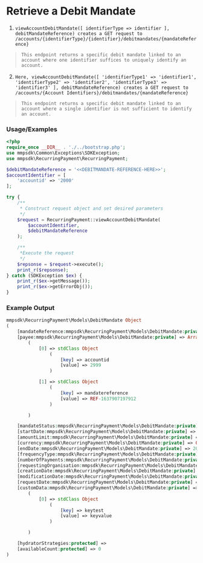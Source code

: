 # Retrieve a Debit Mandate

1. `viewAccountDebitMandate([ identifierType => identifier ], debitMandateReference) creates a GET request to /accounts/{identifierType}/{identifier}/debitmandates/{mandateReference}`

> `This endpoint returns a specific debit mandate linked to an account where one identifier suffices to uniquely identify an account.`

2. `Here, viewAccountDebitMandate([ 'identifierType1' => 'identifier1', 'identifierType2' => 'identifier2', 'identifierType3' => 'identifier3' ], debitMandateReference) creates a GET request to /accounts/{Account Identifiers}/debitmandates/{mandateReference}`

> `This endpoint returns a specific debit mandate linked to an account where a single identifier is not sufficient to identify an account.`

### Usage/Examples

```php
<?php
require_once __DIR__ . './../bootstrap.php';
use mmpsdk\Common\Exceptions\SDKException;
use mmpsdk\RecurringPayment\RecurringPayment;

$debitMandateReference = '<<DEBITMANDATE-REFERENCE-HERE>>';
$accountIdentifier = [
    'accountid' => '2000'
];

try {
    /**
     * Construct request object and set desired parameters
     */
    $request = RecurringPayment::viewAccountDebitMandate(
        $accountIdentifier,
        $debitMandateReference
    );

    /**
     *Execute the request
     */
    $repsonse = $request->execute();
    print_r($repsonse);
} catch (SDKException $ex) {
    print_r($ex->getMessage());
    print_r($ex->getErrorObj());
}
```

### Example Output

```php
mmpsdk\RecurringPayment\Models\DebitMandate Object
(
    [mandateReference:mmpsdk\RecurringPayment\Models\DebitMandate:private] => REF-1638258098398
    [payee:mmpsdk\RecurringPayment\Models\DebitMandate:private] => Array
        (
            [0] => stdClass Object
                (
                    [key] => accountid
                    [value] => 2999
                )

            [1] => stdClass Object
                (
                    [key] => mandatereference
                    [value] => REF-1637907197912
                )

        )

    [mandateStatus:mmpsdk\RecurringPayment\Models\DebitMandate:private] => active
    [startDate:mmpsdk\RecurringPayment\Models\DebitMandate:private] => 2018-07-03
    [amountLimit:mmpsdk\RecurringPayment\Models\DebitMandate:private] => 1000.00
    [currency:mmpsdk\RecurringPayment\Models\DebitMandate:private] => GBP
    [endDate:mmpsdk\RecurringPayment\Models\DebitMandate:private] => 2028-07-03
    [frequencyType:mmpsdk\RecurringPayment\Models\DebitMandate:private] => sixmonths
    [numberOfPayments:mmpsdk\RecurringPayment\Models\DebitMandate:private] => 2
    [requestingOrganisation:mmpsdk\RecurringPayment\Models\DebitMandate:private] =>
    [creationDate:mmpsdk\RecurringPayment\Models\DebitMandate:private] => 2021-11-30T07:41:38
    [modificationDate:mmpsdk\RecurringPayment\Models\DebitMandate:private] => 2021-11-30T07:41:38
    [requestDate:mmpsdk\RecurringPayment\Models\DebitMandate:private] => 2018-07-03T10:43:27
    [customData:mmpsdk\RecurringPayment\Models\DebitMandate:private] => Array
        (
            [0] => stdClass Object
                (
                    [key] => keytest
                    [value] => keyvalue
                )

        )

    [hydratorStrategies:protected] =>
    [availableCount:protected] => 0
)

```
